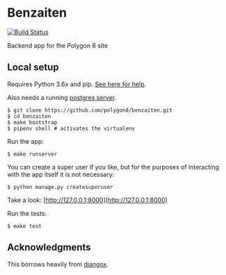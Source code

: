# Benzaiten

[![Build Status](https://api.travis-ci.org/polygon8/benzaiten.svg?branch=master)](https://travis-ci.org/polygon8/benzaiten)

Backend app for the Polygon 8 site

## Local setup

Requires Python 3.6x and pip. [See here for help](https://djangoforbeginners.com/initial-setup/).

Also needs a running [postgres server](https://wiki.postgresql.org/wiki/Detailed_installation_guides).

```
$ git clone https://github.com/polygon8/benzaiten.git
$ cd benzaiten
$ make bootstrap
$ pipenv shell # activates the virtualenv
```

Run the app:

```
$ make runserver
```

You can create a super user if you like, but for the purposes of interacting with the app itself it is not necessary:

```
$ python manage.py createsuperuser
```

Take a look: [http://127.0.0.1:8000](http://127.0.0.1:8000)

Run the tests:

```
$ make test
```

## Acknowledgments

This borrows heavily from [djangox](https://github.com/wsvincent/djangox).
